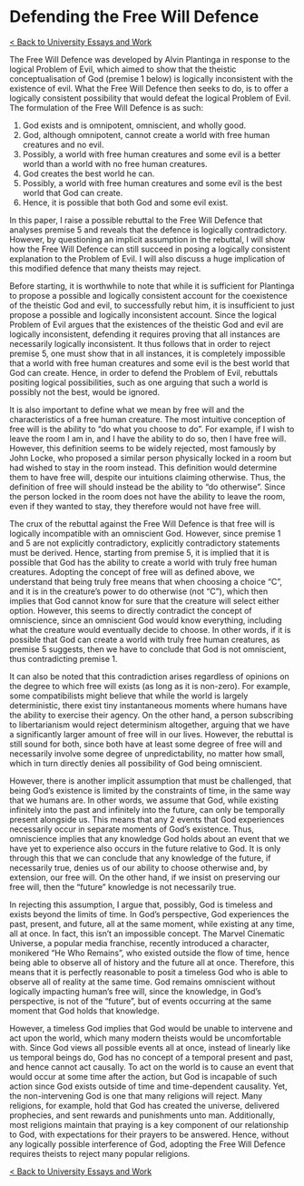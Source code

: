 # Defending the Free Will Defence

[< Back to University Essays and Work](/uni_work/uni_work.md)

The Free Will Defence was developed by Alvin Plantinga in response to the logical Problem of Evil, which aimed to show that the theistic conceptualisation of God (premise 1 below) is logically inconsistent with the existence of evil. What the Free Will Defence then seeks to do, is to offer a logically consistent possibility that would defeat the logical Problem of Evil. The formulation of the Free Will Defence is as such:

1. God exists and is omnipotent, omniscient, and wholly good.
2. God, although omnipotent, cannot create a world with free human creatures and no evil.
3. Possibly, a world with free human creatures and some evil is a better world than a world with no free human creatures.
4. God creates the best world he can.
5. Possibly, a world with free human creatures and some evil is the best world that God can create.
6. Hence, it is possible that both God and some evil exist.

In this paper, I raise a possible rebuttal to the Free Will Defence that analyses premise 5 and reveals that the defence is logically contradictory. However, by questioning an implicit assumption in the rebuttal, I will show how the Free Will Defence can still succeed in posing a logically consistent explanation to the Problem of Evil. I will also discuss a huge implication of this modified defence that many theists may reject.

Before starting, it is worthwhile to note that while it is sufficient for Plantinga to propose a possible and logically consistent account for the coexistence of the theistic God and evil, to successfully rebut him, it is insufficient to just propose a possible and logically inconsistent account. Since the logical Problem of Evil argues that the existences of the theistic God and evil are logically inconsistent, defending it requires proving that all instances are necessarily logically inconsistent. It thus follows that in order to reject premise 5, one must show that in all instances, it is completely impossible that a world with free human creatures and some evil is the best world that God can create. Hence, in order to defend the Problem of Evil, rebuttals positing logical possibilities, such as one arguing that such a world is possibly not the best, would be ignored.

It is also important to define what we mean by free will and the characteristics of a free human creature. The most intuitive conception of free will is the ability to “do what you choose to do”. For example, if I wish to leave the room I am in, and I have the ability to do so, then I have free will. However, this definition seems to be widely rejected, most famously by John Locke, who proposed a similar person physically locked in a room but had wished to stay in the room instead. This definition would determine them to have free will, despite our intuitions claiming otherwise. Thus, the definition of free will should instead be the ability to “do otherwise”. Since the person locked in the room does not have the ability to leave the room, even if they wanted to stay, they therefore would not have free will.

The crux of the rebuttal against the Free Will Defence is that free will is logically incompatible with an omniscient God. However, since premise 1 and 5 are not explicitly contradictory, explicitly contradictory statements must be derived. Hence, starting from premise 5, it is implied that it is possible that God has the ability to create a world with truly free human creatures. Adopting the concept of free will as defined above, we understand that being truly free means that when choosing a choice “C”, and it is in the creature’s power to do otherwise (not “C”), which then implies that God cannot know for sure that the creature will select either option. However, this seems to directly contradict the concept of omniscience, since an omniscient God would know everything, including what the creature would eventually decide to choose. In other words, if it is possible that God can create a world with truly free human creatures, as premise 5 suggests, then we have to conclude that God is not omniscient, thus contradicting premise 1.

It can also be noted that this contradiction arises regardless of opinions on the degree to which free will exists (as long as it is non-zero). For example, some compatibilists might believe that while the world is largely deterministic, there exist tiny instantaneous moments where humans have the ability to exercise their agency. On the other hand, a person subscribing to libertarianism would reject determinism altogether, arguing that we have a significantly larger amount of free will in our lives. However, the rebuttal is still sound for both, since both have at least some degree of free will and necessarily involve some degree of unpredictability, no matter how small, which in turn directly denies all possibility of God being omniscient.

However, there is another implicit assumption that must be challenged, that being God’s existence is limited by the constraints of time, in the same way that we humans are. In other words, we assume that God, while existing infinitely into the past and infinitely into the future, can only be temporally present alongside us. This means that any 2 events that God experiences necessarily occur in separate moments of God’s existence. Thus, omniscience implies that any knowledge God holds about an event that we have yet to experience also occurs in the future relative to God. It is only through this that we can conclude that any knowledge of the future, if necessarily true, denies us of our ability to choose otherwise and, by extension, our free will. On the other hand, if we insist on preserving our free will, then the “future” knowledge is not necessarily true. 

In rejecting this assumption, I argue that, possibly, God is timeless and exists beyond the limits of time. In God’s perspective, God experiences the past, present, and future, all at the same moment, while existing at any time, all at once. In fact, this isn’t an impossible concept. The Marvel Cinematic Universe, a popular media franchise, recently introduced a character, monikered “He Who Remains”, who existed outside the flow of time, hence being able to observe all of history and the future all at once. Therefore, this means that it is perfectly reasonable to posit a timeless God who is able to observe all of reality at the same time. God remains omniscient without logically impacting human’s free will, since the knowledge, in God’s perspective, is not of the “future”, but of events occurring at the same moment that God holds that knowledge.

However, a timeless God implies that God would be unable to intervene and act upon the world, which many modern theists would be uncomfortable with. Since God views all possible events all at once, instead of linearly like us temporal beings do, God has no concept of a temporal present and past, and hence cannot act causally. To act on the world is to cause an event that would occur at some time after the action, but God is incapable of such action since God exists outside of time and time-dependent causality. Yet, the non-intervening God is one that many religions will reject. Many religions, for example, hold that God has created the universe, delivered prophecies, and sent rewards and punishments unto man. Additionally, most religions maintain that praying is a key component of our relationship to God, with expectations for their prayers to be answered. Hence, without any logically possible interference of God, adopting the Free Will Defence requires theists to reject many popular religions.

[< Back to University Essays and Work](/uni_work/uni_work.md)